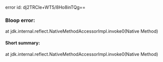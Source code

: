error id: dj2TRCle+WT5/8Ho8inTQg==
### Bloop error:

at jdk.internal.reflect.NativeMethodAccessorImpl.invoke0(Native Method)
#### Short summary: 

at jdk.internal.reflect.NativeMethodAccessorImpl.invoke0(Native Method)